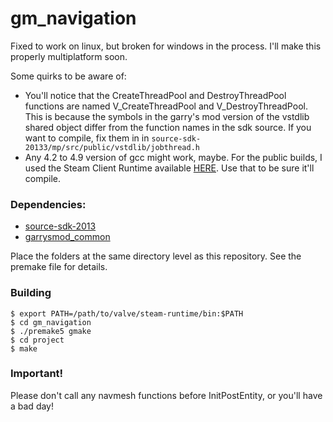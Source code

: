 # gm_navigation

Fixed to work on linux, but broken for windows in the process. I'll make this properly multiplatform soon. 

Some quirks to be aware of:
- You'll notice that the CreateThreadPool and DestroyThreadPool functions are named V_CreateThreadPool and V_DestroyThreadPool. This is because the symbols in the garry's mod version of the vstdlib shared object differ from the function names in the sdk source. If you want to compile, fix them in in `source-sdk-20133/mp/src/public/vstdlib/jobthread.h`
- Any 4.2 to 4.9 version of gcc might work, maybe. For the public builds, I used the Steam Client Runtime available [HERE](https://developer.valvesoftware.com/wiki/Source_SDK_2013#Source_SDK_2013_on_Linux). Use that to be sure it'll compile. 

###  Dependencies:
- [source-sdk-2013](https://github.com/ValveSoftware/source-sdk-2013)
- [garrysmod_common](https://github.com/danielga/garrysmod_common)

Place the folders at the same directory level as this repository. See the premake file for details.  

### Building

```
$ export PATH=/path/to/valve/steam-runtime/bin:$PATH
$ cd gm_navigation
$ ./premake5 gmake
$ cd project
$ make
```

### Important!

Please don't call any navmesh functions before InitPostEntity, or you'll have a bad day! 

